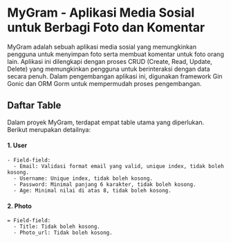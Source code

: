 # MyGram - Aplikasi Media Sosial untuk Berbagi Foto dan Komentar

MyGram adalah sebuah aplikasi media sosial yang memungkinkan pengguna untuk menyimpan foto serta membuat komentar untuk foto orang lain. Aplikasi ini dilengkapi dengan proses CRUD (Create, Read, Update, Delete) yang memungkinkan pengguna untuk berinteraksi dengan data secara penuh. Dalam pengembangan aplikasi ini, digunakan framework Gin Gonic dan ORM Gorm untuk mempermudah proses pengembangan.

## Daftar Table
Dalam proyek MyGram, terdapat empat table utama yang diperlukan. Berikut merupakan detailnya:

#### 1. User
```
- Field-field:
  - Email: Validasi format email yang valid, unique index, tidak boleh kosong.
  - Username: Unique index, tidak boleh kosong.
  - Password: Minimal panjang 6 karakter, tidak boleh kosong.
  - Age: Minimal nilai di atas 8, tidak boleh kosong.
```

#### 2. Photo
```
= Field-field:
  - Title: Tidak boleh kosong.
  - Photo_url: Tidak boleh kosong.
```
